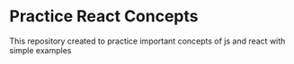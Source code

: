 # Practice React Concepts 

This repository created to practice important concepts of js and react with simple examples

